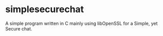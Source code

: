# simplesecurechat
A simple program written in C mainly using libOpenSSL for a Simple, yet Secure chat.
